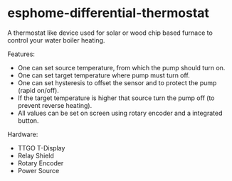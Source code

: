 # esphome-differential-thermostat

A thermostat like device used for solar or wood chip based furnace to control your water boiler heating.

Features:

- One can set source temperature, from which the pump should turn on.
- One can set target temperature where pump must turn off.
- One can set hysteresis to offset the sensor and to protect the pump (rapid on/off).
- If the target temperature is higher that source turn the pump off (to prevent reverse heating).
- All values can be set on screen using rotary encoder and a integrated button.

Hardware:
- TTGO T-Display
- Relay Shield
- Rotary Encoder
- Power Source
